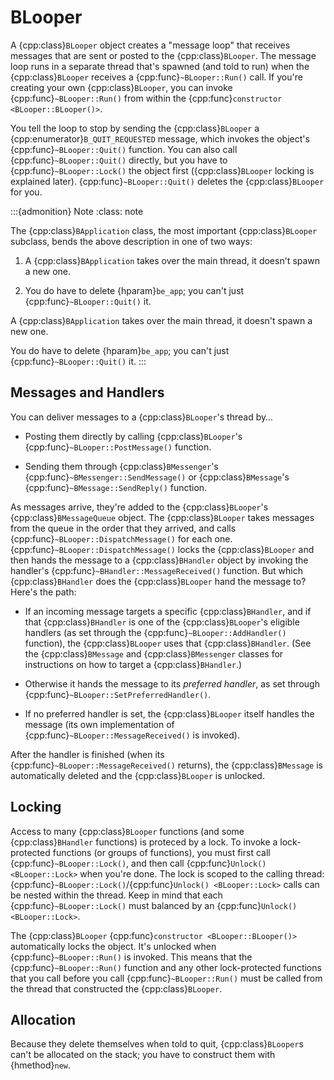 # BLooper

A {cpp:class}`BLooper` object creates a "message loop" that receives
messages that are sent or posted to the {cpp:class}`BLooper`. The message
loop runs in a separate thread that's spawned (and told to run) when the
{cpp:class}`BLooper` receives a {cpp:func}`~BLooper::Run()` call. If you're
creating your own {cpp:class}`BLooper`, you can invoke
{cpp:func}`~BLooper::Run()` from within the {cpp:func}`constructor
<BLooper::BLooper()>`.

You tell the loop to stop by sending the {cpp:class}`BLooper` a
{cpp:enumerator}`B_QUIT_REQUESTED` message, which invokes the object's
{cpp:func}`~BLooper::Quit()` function. You can also call
{cpp:func}`~BLooper::Quit()` directly, but you have to
{cpp:func}`~BLooper::Lock()` the object first ({cpp:class}`BLooper` locking
is explained later). {cpp:func}`~BLooper::Quit()` deletes the
{cpp:class}`BLooper` for you.

:::{admonition} Note
:class: note






The {cpp:class}`BApplication` class, the most important
{cpp:class}`BLooper` subclass, bends the above description in one of two
ways:

1. A {cpp:class}`BApplication` takes over the main thread, it doesn't spawn
  a new one.

2. You do have to delete {hparam}`be_app`; you can't just
  {cpp:func}`~BLooper::Quit()` it.

A {cpp:class}`BApplication` takes over the main thread, it doesn't spawn a
new one.

You do have to delete {hparam}`be_app`; you can't just
{cpp:func}`~BLooper::Quit()` it.
:::

## Messages and Handlers

You can deliver messages to a {cpp:class}`BLooper`'s thread by…

- Posting them directly by calling {cpp:class}`BLooper`'s
  {cpp:func}`~BLooper::PostMessage()` function.

- Sending them through {cpp:class}`BMessenger`'s
  {cpp:func}`~BMessenger::SendMessage()` or {cpp:class}`BMessage`'s
  {cpp:func}`~BMessage::SendReply()` function.

As messages arrive, they're added to the {cpp:class}`BLooper`'s
{cpp:class}`BMessageQueue` object. The {cpp:class}`BLooper` takes messages
from the queue in the order that they arrived, and calls
{cpp:func}`~BLooper::DispatchMessage()` for each one.
{cpp:func}`~BLooper::DispatchMessage()` locks the {cpp:class}`BLooper` and
then hands the message to a {cpp:class}`BHandler` object by invoking the
handler's {cpp:func}`~BHandler::MessageReceived()` function. But which
{cpp:class}`BHandler` does the {cpp:class}`BLooper` hand the message to?
Here's the path:

- If an incoming message targets a specific {cpp:class}`BHandler`, and if
  that {cpp:class}`BHandler` is one of the {cpp:class}`BLooper`'s eligible
  handlers (as set through the {cpp:func}`~BLooper::AddHandler()`
  function), the {cpp:class}`BLooper` uses that {cpp:class}`BHandler`. (See
  the {cpp:class}`BMessage` and {cpp:class}`BMessenger` classes for
  instructions on how to target a {cpp:class}`BHandler`.)

- Otherwise it hands the message to its _preferred handler_, as set through
  {cpp:func}`~BLooper::SetPreferredHandler()`.

- If no preferred handler is set, the {cpp:class}`BLooper` itself handles
  the message (its own implementation of
  {cpp:func}`~BLooper::MessageReceived()` is invoked).

After the handler is finished (when its
{cpp:func}`~BLooper::MessageReceived()` returns), the {cpp:class}`BMessage`
is automatically deleted and the {cpp:class}`BLooper` is unlocked.

## Locking

Access to many {cpp:class}`BLooper` functions (and some
{cpp:class}`BHandler` functions) is proteced by a lock. To invoke a
lock-protected functions (or groups of functions), you must first call
{cpp:func}`~BLooper::Lock()`, and then call {cpp:func}`Unlock()
<BLooper::Lock>` when you're done. The lock is scoped to the calling
thread: {cpp:func}`~BLooper::Lock()`/{cpp:func}`Unlock() <BLooper::Lock>`
calls can be nested within the thread. Keep in mind that each
{cpp:func}`~BLooper::Lock()` must balanced by an {cpp:func}`Unlock()
<BLooper::Lock>`.

The {cpp:class}`BLooper` {cpp:func}`constructor <BLooper::BLooper()>`
automatically locks the object. It's unlocked when
{cpp:func}`~BLooper::Run()` is invoked. This means that the
{cpp:func}`~BLooper::Run()` function and any other lock-protected functions
that you call before you call {cpp:func}`~BLooper::Run()` must be called
from the thread that constructed the {cpp:class}`BLooper`.

## Allocation

Because they delete themselves when told to quit, {cpp:class}`BLooper`s
can't be allocated on the stack; you have to construct them with
{hmethod}`new`.
